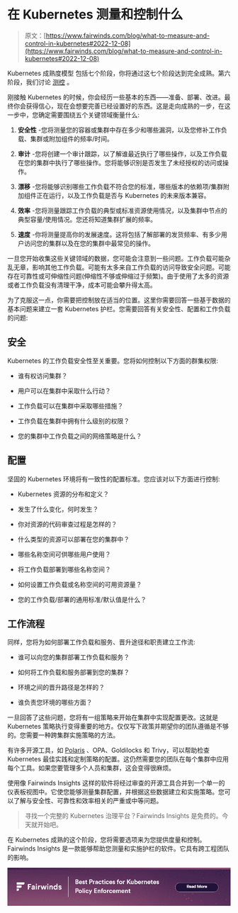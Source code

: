 # 在 Kubernetes 测量和控制什么

> 原文：[https://www.fairwinds.com/blog/what-to-measure-and-control-in-kubernetes#2022-12-08](https://www.fairwinds.com/blog/what-to-measure-and-control-in-kubernetes#2022-12-08)

 Kubernetes 成熟度模型 包括七个阶段，你将通过这七个阶段达到完全成熟。第六阶段，我们讨论 [测控](https://www.fairwinds.com/kubernetes-maturity-model/phase-6-measure-control) 。

刚接触 Kubernetes 的时候，你会经历一些基本的东西——准备、部署、改进。最终你会获得信心，现在会想要完善已经设置好的东西。这是走向成熟的一步，在这一步中，您确定需要围绕五个关键领域衡量什么:

1.  **安全性** -您将测量您的容器或集群中存在多少和哪些漏洞，以及您修补工作负载、集群或附加组件的频率/时间。

2.  **审计** -您将创建一个审计跟踪，以了解谁最近执行了哪些操作，以及工作负载在您的集群中执行了哪些操作。您将能够识别是否发生了未经授权的访问或操作。

3.  **漂移** -您将能够识别哪些工作负载不符合您的标准，哪些版本的依赖项/集群附加组件正在运行，以及工作负载是否与 Kubernetes 的未来版本兼容。

4.  **效率** -您将测量跟踪工作负载的典型或标准资源使用情况，以及集群中节点的典型容量/使用情况。您还将知道集群扩展的频率。

5.  **速度** -你将测量提高你的发展速度。这将包括了解部署的发货频率、有多少用户访问您的集群以及在您的集群中最常见的操作。

一旦您开始收集这些关键领域的数据，您可能会注意到一些问题。工作负载可能杂乱无章，影响其他工作负载。可能有太多来自工作负载的访问导致安全问题。可能存在可靠性或可伸缩性问题(伸缩性不够或伸缩过于频繁)。由于使用了太多的资源或者工作负载没有清理干净，成本可能会攀升得太高。

为了克服这一点，你需要把控制放在适当的位置。这里你需要回答一些基于数据的基本问题来建立一套 Kubernetes 护栏。您需要回答有关安全性、配置和工作负载的问题:

## **安全**

Kubernetes 的工作负载安全性至关重要。您将如何控制以下方面的群集权限:

*   谁有权访问集群？

*   用户可以在集群中采取什么行动？

*   工作负载可以在集群中采取哪些措施？

*   工作负载在集群中拥有什么级别的权限？

*   您的集群中工作负载之间的网络策略是什么？

## **配置**

坚固的 Kubernetes 环境将有一致性的配置标准。您应该对以下方面进行控制:

*   Kubernetes 资源的分布和定义？

*   发生了什么变化，何时发生？

*   你对资源的代码审查过程是怎样的？

*   什么类型的资源可以部署在您的集群中？

*   哪些名称空间可供哪些用户使用？

*   将工作负载部署到哪些名称空间？

*   如何设置工作负载或名称空间的可用资源量？

*   您的工作负载/部署的通用标准/默认值是什么？

## **工作流程**

同样，您将为如何部署工作负载和服务、晋升途径和职责建立工作流:

*   谁可以向您的集群部署工作负载和服务？

*   如何将工作负载和服务部署到您的集群？

*   环境之间的晋升路径是怎样的？

*   谁负责您环境的哪些方面？

一旦回答了这些问题，您将有一组策略来开始在集群中实现配置更改。这就是 Kubernetes 策略执行变得重要的地方。仅仅写下政策并期望你的团队遵循是不够的。您需要一种跨集群实施策略的方法。

有许多开源工具，如 [Polaris](/polaris) 、OPA、Goldilocks 和 Trivy，可以帮助检查 Kubernetes 最佳实践和定制策略的配置。这仍然需要您的团队在每个集群中应用每个工具。如果您要管理多个人员和集群，这会变得很麻烦。

使用像 Fairwinds Insights 这样的软件将经过审查的开源工具合并到一个单一的仪表板视图中。它使您能够测量集群配置，并根据这些数据建立和实施策略。您可以了解与安全性、可靠性和效率相关的严重或中等问题。

> 寻找一个完整的 Kubernetes 治理平台？Fairwinds Insights 是免费的。今天就开始吧。

在 Kubernetes 成熟的这个阶段，您将需要选项来为您提供度量和控制。Fairwinds Insights 是一款能够帮助您测量和实施护栏的软件。它具有跨工程团队的影响。

[![New call-to-action](img/154350e87174c62c0f2d20e8a08d9722.png)](https://cta-redirect.hubspot.com/cta/redirect/2184645/397d414a-d137-4f8e-9cfc-f6f2363bf2ad)